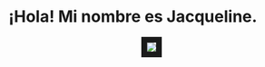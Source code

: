 <h1>¡Hola! Mi nombre es Jacqueline.</h1>
<p align="center">
<img src="https://resizer.glanacion.com/resizer/v2/los-rayos-capturados-en-WB657NOTGFD2JAK3Q6BYZ2JNFQ.gif?auth=a1d90f683bc02220054b1b7864507a4e45d477da43ac20a87f4ce566ab4f2c0d&width=768&quality=70&smart=false"  border="10"/>
</p>








